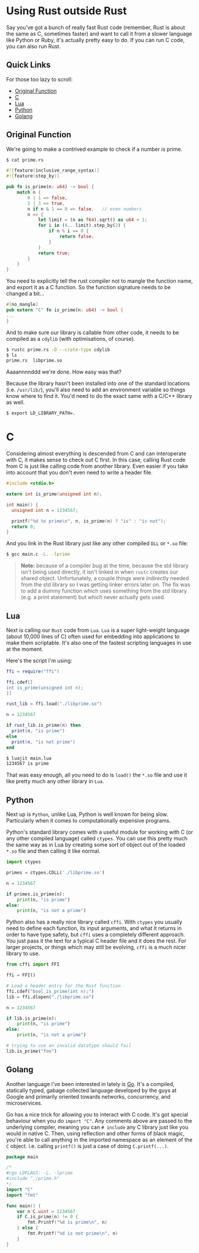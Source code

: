 # Using Rust outside Rust

Say you've got a bunch of really fast Rust code (remember, Rust is about the
same as C, sometimes faster) and want to call it from a slower language like
Python or Ruby, it's actually pretty easy to do. If you can run C code, you
can also run Rust.

## Quick Links

For those too lazy to scroll:

* [Original Function](Rust/rust_interop.html#Original%20Function)
* [C](Rust/rust_interop.html#C)
* [Lua](Rust/rust_interop.html#Lua)
* [Python](Rust/rust_interop.html#Python)
* [Golang](Rust/rust_interop.html#Golang)


## Original Function

We're going to make a contrived example to check if a number is prime.

```bash
$ cat prime.rs
```

```rust
#![feature(inclusive_range_syntax)]
#![feature(step_by)]

pub fn is_prime(n: u64) -> bool {
    match n {
        0 | 1 => false,
        2 | 3 => true,
        n if n & 1 == 0 => false,   // even numbers
        n => {
            let limit = (n as f64).sqrt() as u64 + 1;
            for i in (4...limit).step_by(2) {
                if n % i == 0 {
                    return false;
                }
            }
            return true;
        }
    }
}
```

You need to explicitly tell the rust compiler not to mangle the function
name, and export it as a C function. So the function signature needs to be
changed a bit...

```rust
#[no_mangle]
pub extern "C" fn is_prime(n: u64) -> bool {
...
}
```

And to make sure our library is callable from other code, it needs to be
compiled as a `cdylib` (with optimisations, of course).

```bash
$ rustc prime.rs -O --crate-type cdylib
$ ls
prime.rs  libprime.so
```

Aaaannnnddd we're done. How easy was that?

Because the library hasn't been installed into one of the standard locations
(i.e. `/usr/lib/`), you'll also need to add an environment variable so things
know where to find it. You'd need to do the exact same with a C/C++ library
as well.

```bash
$ export LD_LIBRARY_PATH=.
```


# C

Considering almost everything is descended from C and can interoperate with C,
it makes sense to check out C first. In this case, calling Rust code from C is
just like calling code from another library. Even easier if you take into
account that you don't even need to write a header file.

```c
#include <stdio.h>

extern int is_prime(unsigned int n);

int main() {
  unsigned int n = 1234567;

  printf("%d %s prime\n", n, is_prime(n) ? "is" : "is not");
  return 0;
}
```

And you link in the Rust library just like any other compiled `DLL` or `*.so`
file:

```bash
$ gcc main.c -L. -lprime
```

  > **Note:** because of a compiler bug at the time, because the std library isn't
  > being used directly, it isn't linked in when `rustc` creates our shared
  > object. Unfortunately, a couple things were indirectly needed from the std
  > library so I was getting linker errors later on. The fix was to add a dummy
  > function which uses something from the std library (e.g. a print statement)
  > but which never actually gets used.


## Lua

Next is calling our `Rust` code from `Lua`. `Lua` is a super light-weight
language (about 10,000 lines of C)  often used for embedding into applications
to make them scriptable. It's also one of the fastest scripting languages
in use at the moment.

Here's the script I'm using:

```Lua
ffi = require("ffi")

ffi.cdef[[
int is_prime(unsigned int n);
]]

rust_lib = ffi.load("./libprime.so")

n = 1234567

if rust_lib.is_prime(n) then
  print(n, "is prime")
else
  print(n, "is not prime")
end
```

```bash
$ luajit main.lua
1234567 is prime
```

That was easy enough, all you need to do is `load()` the `*.so` file and use
it like pretty much any other library in `Lua`.


## Python

Next up is `Python`, unlike Lua, Python is well known for being slow.
Particularly when it comes to computationally expensive programs.

Python's standard library comes with a useful module for working with C (or
any other compiled language) called `ctypes`. You can use this pretty much the
same way as in Lua by creating some sort of object out of the loaded `*.so`
file and then calling it like normal.

```python
import ctypes

primes = ctypes.CDLL('./libprime.so')

n = 1234567

if primes.is_prime(n):
    print(n, "is prime")
else:
    print(n, "is not a prime")
```

Python also has a really nice library called `cffi`. With `ctypes` you usually
need to define each function, its input arguments, and what it returns in order
to have type safety, but `cffi` uses a completely different approach. You just
pass it the text for a typical C header file and it does the rest. For larger
projects, or things which may still be evolving, `cffi` is a much nicer library
to use.

```python
from cffi import FFI

ffi = FFI()

# Load a header entry for the Rust function
ffi.cdef("bool is_prime(int n);")
lib = ffi.dlopen("./libprime.so")

n = 1234567

if lib.is_prime(n):
    print(n, "is prime")
else:
    print(n, "is not a prime")

# trying to use an invalid datatype should fail
lib.is_prime("foo")
```


## Golang

Another language I've been interested in lately is [Go](https://golang.org).
It's a compiled, statically typed, gabage collected language developed by the
guys at Google and primarily oriented towards networks, concurrency, and
microservices.

Go has a nice trick for allowing you to interact with C code. It's got special
behaviour when you do `import "C"`. Any comments above are passed to the
underlying compiler, meaning you can `# include` any C library just like you
would in native C. Then, using reflection and other forms of black magic, you're
able to call anything in the imported namespace as an element of the `C` object.
i.e. calling `printf()` is just a case of doing `C.printf(...)`.

```go
package main

/*
#cgo LDFLAGS: -L. -lprime
#include "./prime.h"
*/
import "C"
import "fmt"

func main() {
	var n C.uint = 1234567
	if C.is_prime(n) != 0 {
		fmt.Printf("%d is prime\n", n)
	} else {
		fmt.Printf("%d is not prime\n", n)
	}
}
```
